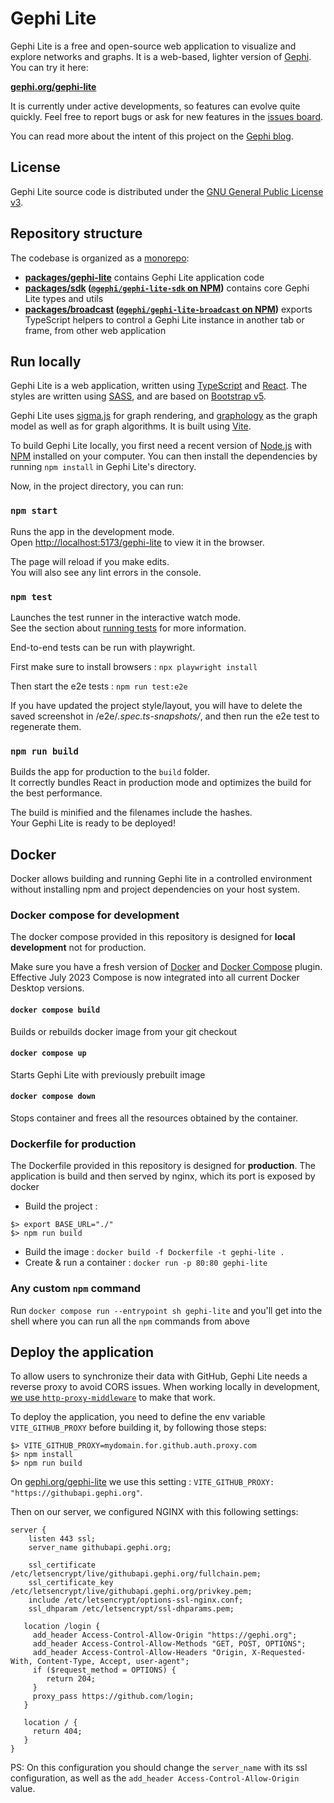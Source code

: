 # Gephi Lite

Gephi Lite is a free and open-source web application to visualize and explore networks and graphs. It is a web-based, lighter version of [Gephi](https://gephi.org/). You can try it here:

**[gephi.org/gephi-lite](https://gephi.org/gephi-lite)**

It is currently under active developments, so features can evolve quite quickly. Feel free to report bugs or ask for new features in the [issues board](https://github.com/gephi/gephi-lite/issues).

You can read more about the intent of this project on the [Gephi blog](https://gephi.wordpress.com/2022/11/15/gephi-lite/).

## License

Gephi Lite source code is distributed under the [GNU General Public License v3](http://www.gnu.org/licenses/gpl.html).

## Repository structure

The codebase is organized as a [monorepo](https://en.wikipedia.org/wiki/Monorepo):

- **[packages/gephi-lite](packages/gephi-lite)** contains Gephi Lite application code
- **[packages/sdk](packages/sdk) ([`@gephi/gephi-lite-sdk` on NPM](https://www.npmjs.com/package/@gephi/gephi-lite))** contains core Gephi Lite types and utils
- **[packages/broadcast](packages/broadcast) ([`@gephi/gephi-lite-broadcast` on NPM](https://www.npmjs.com/package/@gephi/gephi-lite-sdk))** exports TypeScript helpers to control a Gephi Lite instance in another tab or frame, from other web application

## Run locally

Gephi Lite is a web application, written using [TypeScript](https://www.typescriptlang.org/) and [React](https://react.dev/). The styles are written using [SASS](https://sass-lang.com/), and are based on [Bootstrap v5](https://getbootstrap.com/).

Gephi Lite uses [sigma.js](https://www.sigmajs.org/) for graph rendering, and [graphology](https://graphology.github.io/) as the graph model as well as for graph algorithms. It is built using [Vite](https://vitejs.dev/).

To build Gephi Lite locally, you first need a recent version of [Node.js](https://nodejs.org/en) with [NPM](https://www.npmjs.com/) installed on your computer. You can then install the dependencies by running `npm install` in Gephi Lite's directory.

Now, in the project directory, you can run:

### `npm start`

Runs the app in the development mode.\
Open [http://localhost:5173/gephi-lite](http://localhost:5173/gephi-lite) to view it in the browser.

The page will reload if you make edits.\
You will also see any lint errors in the console.

### `npm test`

Launches the test runner in the interactive watch mode.\
See the section about [running tests](https://facebook.github.io/create-react-app/docs/running-tests) for more information.

End-to-end tests can be run with playwright.

First make sure to install browsers : `npx playwright install`

Then start the e2e tests : `npm run test:e2e`

If you have updated the project style/layout, you will have to delete the saved screenshot in /e2e/_.spec.ts-snapshots/_, and then run the e2e test to regenerate them.

### `npm run build`

Builds the app for production to the `build` folder.\
It correctly bundles React in production mode and optimizes the build for the best performance.

The build is minified and the filenames include the hashes.\
Your Gephi Lite is ready to be deployed!

## Docker

Docker allows building and running Gephi lite in a controlled environment without installing npm and project dependencies on your host system.

### Docker compose for development

The docker compose provided in this repository is designed for **local development** not for production.

Make sure you have a fresh version of [Docker](https://docs.docker.com/get-docker/) and [Docker Compose](https://docs.docker.com/compose/install/linux/) plugin. Effective July 2023 Compose is now integrated into all current Docker Desktop versions.

#### `docker compose build`

Builds or rebuilds docker image from your git checkout

#### `docker compose up`

Starts Gephi Lite with previously prebuilt image

#### `docker compose down`

Stops container and frees all the resources obtained by the container.

### Dockerfile for production

The Dockerfile provided in this repository is designed for **production**.
The application is build and then served by nginx, which its port is exposed by docker

- Build the project :

```
$> export BASE_URL="./"
$> npm run build
```

- Build the image : `docker build -f Dockerfile -t gephi-lite .`
- Create & run a container : `docker run -p 80:80 gephi-lite`

### Any custom `npm` command

Run `docker compose run --entrypoint sh gephi-lite` and you'll get into the shell where you can run all the `npm` commands from above

## Deploy the application

To allow users to synchronize their data with GitHub, Gephi Lite needs a reverse proxy to avoid CORS issues. When working locally in development, [we use `http-proxy-middleware`](https://github.com/gephi/gephi-lite/blob/main/vite.config.js) to make that work.

To deploy the application, you need to define the env variable `VITE_GITHUB_PROXY` before building it, by following those steps:

```
$> VITE_GITHUB_PROXY=mydomain.for.github.auth.proxy.com
$> npm install
$> npm run build
```

On [gephi.org/gephi-lite](https://gephi.org/gephi-lite) we use this setting : `VITE_GITHUB_PROXY: "https://githubapi.gephi.org"`.

Then on our server, we configured NGINX with this following settings:

```nginx
server {
    listen 443 ssl;
    server_name githubapi.gephi.org;

    ssl_certificate /etc/letsencrypt/live/githubapi.gephi.org/fullchain.pem;
    ssl_certificate_key /etc/letsencrypt/live/githubapi.gephi.org/privkey.pem;
    include /etc/letsencrypt/options-ssl-nginx.conf;
    ssl_dhparam /etc/letsencrypt/ssl-dhparams.pem;

   location /login {
     add_header Access-Control-Allow-Origin "https://gephi.org";
     add_header Access-Control-Allow-Methods "GET, POST, OPTIONS";
     add_header Access-Control-Allow-Headers "Origin, X-Requested-With, Content-Type, Accept, user-agent";
     if ($request_method = OPTIONS) {
        return 204;
     }
     proxy_pass https://github.com/login;
   }

   location / {
     return 404;
   }
}
```

PS: On this configuration you should change the `server_name` with its ssl configuration, as well as the `add_header Access-Control-Allow-Origin` value.
